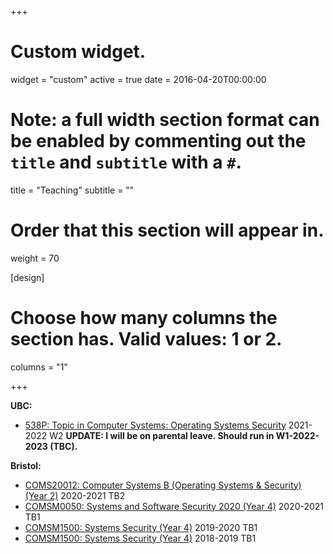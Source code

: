 +++
# Custom widget.
widget = "custom"
active = true
date = 2016-04-20T00:00:00

# Note: a full width section format can be enabled by commenting out the `title` and `subtitle` with a `#`.
title = "Teaching"
subtitle = ""

# Order that this section will appear in.
weight = 70

[design]
  # Choose how many columns the section has. Valid values: 1 or 2.
  columns = "1"

+++

**UBC:**
- [538P: Topic in Computer Systems: Operating Systems Security](https://courses.students.ubc.ca/cs/courseschedule?pname=subjarea&tname=subj-course&dept=CPSC&course=538P) 2021-2022 W2 **UPDATE: I will be on parental leave. Should run in W1-2022-2023 (TBC).**

**Bristol:**
- [COMS20012: Computer Systems B (Operating Systems & Security) (Year 2)](https://www.bris.ac.uk/unit-programme-catalogue/UnitDetails.jsa?ayrCode=20%2F21&unitCode=COMS20012) 2020-2021 TB2
- [COMSM0050: Systems and Software Security 2020 (Year 4)](https://www.bris.ac.uk/unit-programme-catalogue/UnitDetails.jsa?ayrCode=20%2F21&unitCode=COMSM0050) 2020-2021 TB1
- [COMSM1500: Systems Security (Year 4)](https://www.bris.ac.uk/unit-programme-catalogue/UnitDetails.jsa?ayrCode=19%2F20&unitCode=COMSM1500) 2019-2020 TB1
- [COMSM1500: Systems Security (Year 4)](https://www.bris.ac.uk/unit-programme-catalogue/UnitDetails.jsa?ayrCode=18%2F19&unitCode=COMSM1500) 2018-2019 TB1
